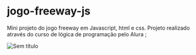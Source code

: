 # jogo-freeway-js
Mini projeto do jogo freeway em Javascript, html e css. Projeto realizado através do curso de lógica de programação pelo Alura ; 


![Sem título](https://user-images.githubusercontent.com/125704167/235934016-93f5a26e-a548-4c84-907b-b4fa442159c3.png)
